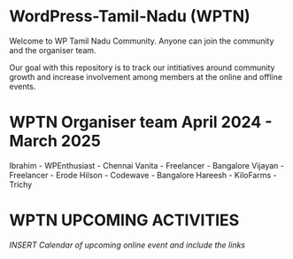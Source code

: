 # WordPress-Tamil-Nadu (WPTN)

Welcome to WP Tamil Nadu Community. Anyone can join the community and the organiser team. 

Our goal with this repository is to track our intitiatives around community growth and increase involvement among members at the online and offline events.

# WPTN Organiser team April 2024 - March 2025

Ibrahim - WPEnthusiast - Chennai
Vanita - Freelancer - Bangalore
Vijayan - Freelancer - Erode
Hilson - Codewave - Bangalore
Hareesh - KiloFarms - Trichy

# WPTN UPCOMING ACTIVITIES

*INSERT Calendar of upcoming online event and include the links*

